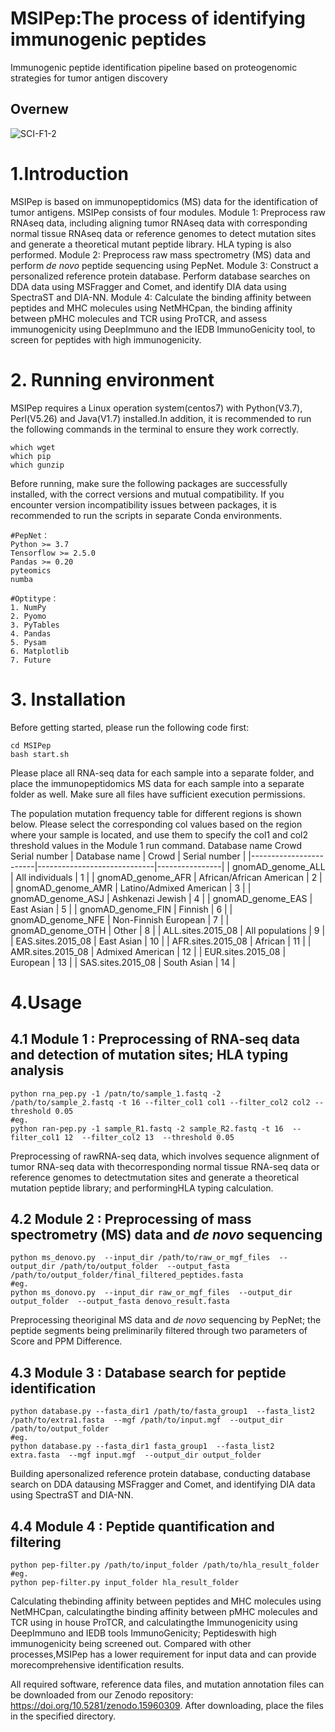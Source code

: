 # MSIPep:The process of identifying immunogenic peptides
Immunogenic peptide identification pipeline based on proteogenomic strategies for tumor antigen discovery
## Overnew
![SCI-F1-2](https://github.com/user-attachments/assets/e3e69796-1b73-45c7-84e7-eeb90e8fb8e0)

# 1.Introduction

MSIPep is based on immunopeptidomics (MS) data for the identification of tumor antigens. MSIPep consists of four modules. 
Module 1: Preprocess raw RNAseq data, including aligning tumor RNAseq data with corresponding normal tissue RNAseq data or reference genomes to detect mutation sites and generate a theoretical mutant peptide library. HLA typing is also performed. Module 2: Preprocess raw mass spectrometry (MS) data and perform *de novo* peptide sequencing using PepNet. Module 3: Construct a personalized reference protein database. Perform database searches on DDA data using MSFragger and Comet, and identify DIA data using SpectraST and DIA-NN. Module 4: Calculate the binding affinity between peptides and MHC molecules using NetMHCpan, the binding affinity between pMHC molecules and TCR using ProTCR, and assess immunogenicity using DeepImmuno and the IEDB ImmunoGenicity tool, to screen for peptides with high immunogenicity.

# 2. Running environment
MSIPep requires a Linux operation system(centos7) with Python(V3.7), Perl(V5.26) and Java(V1.7) installed.In addition, it is recommended to run the following commands in the terminal to ensure they work correctly.
```
which wget
which pip
which gunzip
```
Before running, make sure the following packages are successfully installed, with the correct versions and mutual compatibility. If you encounter version incompatibility issues between packages, it is recommended to run the scripts in separate Conda environments.

``` 
#PepNet：
Python >= 3.7
Tensorflow >= 2.5.0
Pandas >= 0.20
pyteomics
numba

#Optitype：
1. NumPy
2. Pyomo
3. PyTables
4. Pandas
5. Pysam
6. Matplotlib
7. Future
```

# 3. Installation
Before getting started, please run the following code first:
```
cd MSIPep
bash start.sh
```

Please place all RNA-seq data for each sample into a separate folder, and place the immunopeptidomics MS data for each sample into a separate folder as well. Make sure all files have sufficient execution permissions.

The population mutation frequency table for different regions is shown below. Please select the corresponding col values based on the region where your sample is located, and use them to specify the col1 and col2 threshold values in the Module 1 run command.
Database name	Crowd	Serial number
| Database name          | Crowd                       | Serial number |
|------------------------|-----------------------------|----------------|
| gnomAD_genome_ALL      | All individuals             | 1              |
| gnomAD_genome_AFR      | African/African American    | 2              |
| gnomAD_genome_AMR      | Latino/Admixed American     | 3              |
| gnomAD_genome_ASJ      | Ashkenazi Jewish            | 4              |
| gnomAD_genome_EAS      | East Asian                  | 5              |
| gnomAD_genome_FIN      | Finnish                     | 6              |
| gnomAD_genome_NFE      | Non-Finnish European        | 7              |
| gnomAD_genome_OTH      | Other                       | 8              |
| ALL.sites.2015_08      | All populations             | 9              |
| EAS.sites.2015_08      | East Asian                  | 10             |
| AFR.sites.2015_08      | African                     | 11             |
| AMR.sites.2015_08      | Admixed American            | 12             |
| EUR.sites.2015_08      | European                    | 13             |
| SAS.sites.2015_08      | South Asian                 | 14             |


# 4.Usage
## 4.1 Module 1 : Preprocessing of RNA-seq data and detection of mutation sites; HLA typing analysis
``` 
python rna_pep.py -1 /patn/to/sample_1.fastq -2 /path/to/sample_2.fastq -t 16 --filter_col1 col1 --filter_col2 col2 --threshold 0.05
#eg.
python ran-pep.py -1 sample_R1.fastq -2 sample_R2.fastq -t 16  --filter_col1 12  --filter_col2 13  --threshold 0.05
``` 
Preprocessing of rawRNA-seq data, which involves sequence alignment of tumor RNA-seq data with thecorresponding normal tissue RNA-seq data or reference genomes to detectmutation sites and generate a theoretical mutation peptide library; and performingHLA typing calculation.

## 4.2 Module 2 : Preprocessing of mass spectrometry (MS) data and *de novo* sequencing
``` 
python ms_denovo.py  --input_dir /path/to/raw_or_mgf_files  --output_dir /path/to/output_folder  --output_fasta /path/to/output_folder/final_filtered_peptides.fasta
#eg.
python ms_donovo.py  --input_dir raw_or_mgf_files  --output_dir output_folder  --output_fasta denovo_result.fasta
``` 
Preprocessing theoriginal MS data and *de novo* sequencing by PepNet; the peptide segments being preliminarily filtered through two parameters of Score and PPM Difference.

## 4.3 Module 3 : Database search for peptide identification
```
python database.py --fasta_dir1 /path/to/fasta_group1  --fasta_list2 /path/to/extra1.fasta  --mgf /path/to/input.mgf  --output_dir /path/to/output_folder
#eg.
python database.py --fasta_dir1 fasta_group1  --fasta_list2 extra.fasta  --mgf input.mgf  --output_dir output_folder
```
Building apersonalized reference protein database, conducting database search on DDA datausing MSFragger and Comet, and identifying DIA data using SpectraST and DIA-NN.

## 4.4 Module 4 : Peptide quantification and filtering
``` 
python pep-filter.py /path/to/input_folder /path/to/hla_result_folder
#eg.
python pep-filter.py input_folder hla_result_folder
```

Calculating thebinding affinity between peptides and MHC molecules using NetMHCpan, calculatingthe binding affinity between pMHC molecules and TCR using in house ProTCR, and calculatingthe Immunogenicity using DeepImmuno and IEDB tools ImmunoGenicity; Peptideswith high immunogenicity being screened out. Compared with other processes,MSIPep has a lower requirement for input data and can provide morecomprehensive identification results.

All required software, reference data files, and mutation annotation files can be downloaded from our Zenodo repository: https://doi.org/10.5281/zenodo.15960309. After downloading, place the files in the specified directory.
